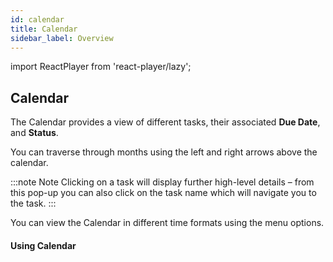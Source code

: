 ```yaml
---
id: calendar
title: Calendar
sidebar_label: Overview
---
```


import ReactPlayer from 'react-player/lazy';

## Calendar

The Calendar provides a view of different tasks, their associated **Due Date**, and **Status**.

You can traverse through months using the left and right arrows above the calendar.

:::note Note
Clicking on a task will display further high-level details – from this pop-up you can also click on the task name which will navigate you to the task.
:::

You can view the Calendar in different time formats using the menu options.

#### Using Calendar

  <ReactPlayer 
  url='https://vimeo.com/473805609/dfd69a7818'
  width="100%"
  controls="true"/>    

<br/>
<br/>